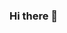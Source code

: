 ### Hi there 👋

<!--
**drizla01/drizla01** is a ✨ _special_ ✨ repository because its `README.md` (this file) appears on your GitHub profile.
![visitors](https://visitor-badge.glitch.me/badge?page_id=page.id)

Here are some ideas to get you started:

- 🔭 I’m currently working on a platform for Generating a QR code
- 🌱 I’m currently learning Javascripts, Python
- 👯 I’m looking to collaborate on Open source web development project, Machine learning project
- 🤔 I’m looking for help with ...
- 💬 Ask me about ...
- 📫 How to reach me: ...
- 😄 Pronouns: ...
- ⚡ Fun fact: ...
-->
